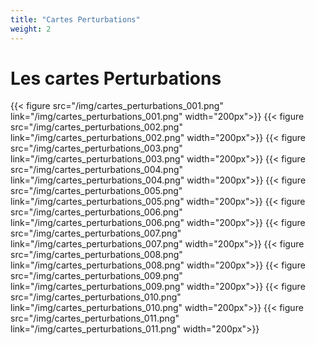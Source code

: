 ```yaml
---
title: "Cartes Perturbations"
weight: 2
---
```


# Les cartes Perturbations


{{< figure src="/img/cartes_perturbations_001.png" link="/img/cartes_perturbations_001.png" width="200px">}}
{{< figure src="/img/cartes_perturbations_002.png" link="/img/cartes_perturbations_002.png" width="200px">}}
{{< figure src="/img/cartes_perturbations_003.png" link="/img/cartes_perturbations_003.png" width="200px">}}
{{< figure src="/img/cartes_perturbations_004.png" link="/img/cartes_perturbations_004.png" width="200px">}}
{{< figure src="/img/cartes_perturbations_005.png" link="/img/cartes_perturbations_005.png" width="200px">}}
{{< figure src="/img/cartes_perturbations_006.png" link="/img/cartes_perturbations_006.png" width="200px">}}
{{< figure src="/img/cartes_perturbations_007.png" link="/img/cartes_perturbations_007.png" width="200px">}}
{{< figure src="/img/cartes_perturbations_008.png" link="/img/cartes_perturbations_008.png" width="200px">}}
{{< figure src="/img/cartes_perturbations_009.png" link="/img/cartes_perturbations_009.png" width="200px">}}
{{< figure src="/img/cartes_perturbations_010.png" link="/img/cartes_perturbations_010.png" width="200px">}}
{{< figure src="/img/cartes_perturbations_011.png" link="/img/cartes_perturbations_011.png" width="200px">}}